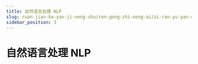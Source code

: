```yaml
---
title: 自然语言处理 NLP
slug: ruan-jian-ke-yan-ji-neng-shu/ren-gong-zhi-neng-ai/zi-ran-yu-yan-chu-li-nlp/zi-ran-yu-yan-chu-li-nlp
sidebar_position: 3
---
```


# 自然语言处理 NLP

